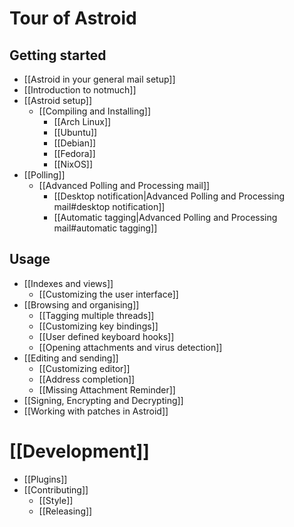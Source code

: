 # Tour of Astroid
## Getting started

* [[Astroid in your general mail setup]]
* [[Introduction to notmuch]]
* [[Astroid setup]]
  + [[Compiling and Installing]]
    + [[Arch Linux]]
    + [[Ubuntu]]
    + [[Debian]]
    + [[Fedora]]
    + [[NixOS]]
* [[Polling]]
  + [[Advanced Polling and Processing mail]]
      * [[Desktop notification|Advanced Polling and Processing mail#desktop notification]]
      * [[Automatic tagging|Advanced Polling and Processing mail#automatic tagging]]

## Usage

* [[Indexes and views]]
  + [[Customizing the user interface]]
* [[Browsing and organising]]
  + [[Tagging multiple threads]]
  + [[Customizing key bindings]]
  + [[User defined keyboard hooks]]
  + [[Opening attachments and virus detection]]
* [[Editing and sending]]
  +  [[Customizing editor]]
  +  [[Address completion]]
  +  [[Missing Attachment Reminder]]
* [[Signing, Encrypting and Decrypting]]
* [[Working with patches in Astroid]]


# [[Development]]
* [[Plugins]]
* [[Contributing]]
  + [[Style]]
  + [[Releasing]]
